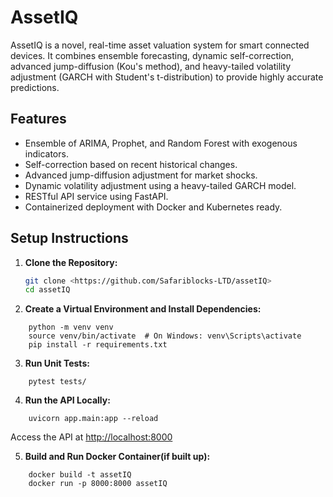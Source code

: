 # AssetIQ 

AssetIQ is a novel, real-time asset valuation system for smart connected devices. It combines ensemble forecasting, dynamic self-correction, advanced jump-diffusion (Kou's method), and heavy-tailed volatility adjustment (GARCH with Student's t-distribution) to provide highly accurate predictions.

## Features
- Ensemble of ARIMA, Prophet, and Random Forest with exogenous indicators.
- Self-correction based on recent historical changes.
- Advanced jump-diffusion adjustment for market shocks.
- Dynamic volatility adjustment using a heavy-tailed GARCH model.
- RESTful API service using FastAPI.
- Containerized deployment with Docker and Kubernetes ready.


## Setup Instructions

1. **Clone the Repository:**
   ```bash
   git clone <https://github.com/Safariblocks-LTD/assetIQ>
   cd assetIQ

2. **Create a Virtual Environment and Install Dependencies:**

```
    python -m venv venv
    source venv/bin/activate  # On Windows: venv\Scripts\activate
    pip install -r requirements.txt
```

3. **Run Unit Tests:**

```
    pytest tests/
```

4. **Run the API Locally:**
```
    uvicorn app.main:app --reload
```

Access the API at <http://localhost:8000>

5. **Build and Run Docker Container(if built up):**
```
    docker build -t assetIQ 
    docker run -p 8000:8000 assetIQ
```


